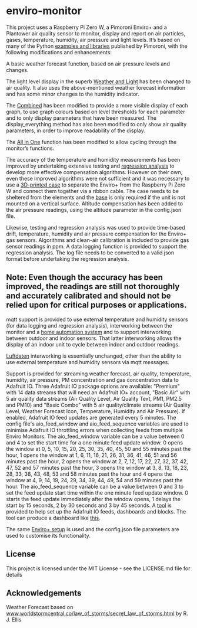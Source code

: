 # enviro-monitor
This project uses a Raspberry Pi Zero W, a Pimoroni Enviro+ and a Plantower air quality sensor to monitor, display and report on air particles, gases, temperature, humidity, air pressure and light levels. It’s based on many of the Python [examples and libraries]( https://github.com/pimoroni/enviroplus-python) published by Pimoroni, with the following modifications and enhancements:

A basic weather forecast function, based on air pressure levels and changes.

The light level display in the superb [Weather and Light](https://github.com/pimoroni/enviroplus-python/blob/master/examples/weather-and-light.py) has been changed to air quality. It also uses the above-mentioned weather forecast information and has some minor changes to the humidity indicator.

The [Combined]( https://github.com/pimoroni/enviroplus-python/blob/master/examples/combined.py) has been modified to provide a more visible display of each graph, to use graph colours based on level thresholds for each parameter and to only display parameters that have been measured. The display_everything method has also been modified to only show air quality parameters, in order to improve readability of the display.

The [All in One]( https://github.com/pimoroni/enviroplus-python/blob/master/examples/all-in-one.py) function has been modified to allow cycling through the monitor’s functions.

The accuracy of the temperature and humidity measurements has been improved by undertaking extensive testing and [regression analysis](https://github.com/roscoe81/enviro-monitor/blob/master/Regression_Analysis/Northcliff_Enviro_Monitor_Regression_Analyser.py) to develop more effective compensation algorithms. However on their own, even these improved algorithms were not sufficient and it was necessary to use a [3D-printed case](https://github.com/roscoe81/enviro-monitor/tree/master/3DP_Files) to separate the Enviro+ from the Raspberry Pi Zero W and connect them together via a ribbon cable. The case needs to be sheltered from the elements and the [base](https://github.com/roscoe81/enviro-monitor/blob/master/3DP_Files/Northcliff_EM_Base_01.stl) is only required if the unit is not mounted on a vertical surface. Altitude compensation has been added to the air pressure readings, using the altitude parameter in the config.json file.

Likewise, testing and regression analysis was used to provide time-based drift, temperature, humidity and air pressure compensation for the Enviro+ gas sensors. Algorithms and clean-air calibration is included to provide gas sensor readings in ppm. A data logging function is provided to support the regression analysis. The log file needs to be converted to a valid json format before undertaking the regression analysis.

## Note: Even though the accuracy has been improved, the readings are still not thoroughly and accurately calibrated and should not be relied upon for critical purposes or applications.

mqtt support is provided to use external temperature and humidity sensors (for data logging and regression analysis), interworking between the monitor and a [home automation system](https://github.com/roscoe81/Home-Manager) and to support interworking between outdoor and indoor sensors. That latter interworking allows the display of an indoor unit to cycle between indoor and outdoor readings.

[Luftdaten]( https://github.com/pimoroni/enviroplus-python/blob/master/examples/luftdaten.py)  interworking is essentially unchanged, other than the ability to use external temperature and humidity sensors via mqtt messages.

Support is provided for streaming weather forecast, air quality, temperature, humidity, air pressure, PM concentration and gas concentration data to Adafruit IO. Three Adafruit IO package options are available: "Premium" with 14 data streams that will need an Adafruit IO+ account, "Basic Air" with 5 air quality data streams (Air Quality Level, Air Quality Text, PM1, PM2.5 and PM10) and "Basic Combo" with 5 air quality/climate streams (Air Quality Level, Weather Forecast Icon, Temperature, Humidity and Air Pressure). If enabled, Adafruit IO feed updates are generated every 5 minutes. The config file's aio_feed_window and aio_feed_sequence variables are used to minimise Adafruit IO throttling errors when collecting feeds from multiple Enviro Monitors. The aio_feed_window variable can be a value between 0 and 4 to set the start time for a one minute feed update window. 0 opens the window at 0, 5, 10, 15, 20, 25, 30, 35, 40, 45, 50 and 55 minutes past the hour, 1 opens the window at 1, 6, 11, 16, 21, 26, 31, 36, 41, 46, 51 and 56 minutes past the hour, 2 opens the window at 2, 7, 12, 17, 22, 27, 32, 37, 42, 47, 52 and 57 minutes past the hour, 3 opens the window at 3, 8, 13, 18, 23, 28, 33, 38, 43, 48, 53 and 58 minutes past the hour and 4 opens the window at 4, 9, 14, 19, 24, 29, 34, 39, 44, 49, 54 and 59 minutes past the hour. The aio_feed_sequence variable can be a value between 0 and 3 to set the feed update start time within the one minute feed update window. 0 starts the feed update immediately after the window opens, 1 delays the start by 15 seconds, 2 by 30 seconds and 3 by 45 seconds. A [tool](https://github.com/roscoe81/enviro-monitor/blob/master/Adafruit%20IO%20Feed%20Setup/Northcliff_adafruit_io_feed_setup_Gen.py) is provided to help set up the Adafruit IO feeds, dashboards and blocks. The tool can produce a dashboard like [this](https://io.adafruit.com/Roscoe81/dashboards/northcliff).

The same [Enviro+ setup]( https://github.com/pimoroni/enviroplus-python/blob/master/README.md) is used and the config.json file parameters are used to customise its functionality.

## License
This project is licensed under the MIT License - see the LICENSE.md file for details

## Acknowledgements

Weather Forecast based on www.worldstormcentral.co/law_of_storms/secret_law_of_storms.html by R. J. Ellis
